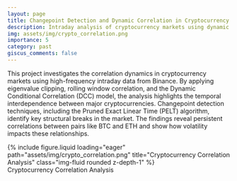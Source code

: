 ```yaml
---
layout: page
title: Changepoint Detection and Dynamic Correlation in Cryptocurrency Markets
description: Intraday analysis of cryptocurrency markets using dynamic correlation models and changepoint detection techniques
img: assets/img/crypto_correlation.png
importance: 5
category: past
giscus_comments: false
---
```

This project investigates the correlation dynamics in cryptocurrency markets using high-frequency intraday data from Binance. By applying eigenvalue clipping, rolling window correlation, and the Dynamic Conditional Correlation (DCC) model, the analysis highlights the temporal interdependence between major cryptocurrencies. Changepoint detection techniques, including the Pruned Exact Linear Time (PELT) algorithm, identify key structural breaks in the market. The findings reveal persistent correlations between pairs like BTC and ETH and show how volatility impacts these relationships.

<div class="row"> <div class="col-sm mt-3 mt-md-0"> {% include figure.liquid loading="eager" path="assets/img/crypto_correlation.png" title="Cryptocurrency Correlation Analysis" class="img-fluid rounded z-depth-1" %} </div> </div> <div class="caption"> Cryptocurrency Correlation Analysis </div>